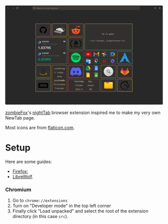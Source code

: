![](screenshots/NewTab-v1.3.png)

[zombieFox](https://github.com/zombieFox)'s [nightTab](https://github.com/zombieFox/nightTab) browser extension inspired me to make my very own NewTab page.

Most icons are from [flaticon.com](https://www.flaticon.com/).

# Setup

Here are some guides:
- [Firefox](https://peterries.net/blog/firefox-set-file-as-home/);
- [LibreWolf](https://codetea.com/a-guide-to-make-librewolf-have-a-different-start-page-for-the-homepage-and-new-tabs/).

### Chromium

1. Go to `chrome://extensions`
2. Turn on "Developer mode" in the top left corner
3. Finally click "Load unpacked" and select the root of the extension directory (in this case `src`).

